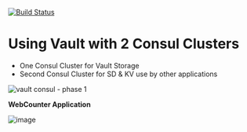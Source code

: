 [![Build Status](https://travis-ci.org/allthingsclowd/two_consul_clusters_one_vault.svg?branch=master)](https://travis-ci.org/allthingsclowd/two_consul_clusters_one_vault)

# Using Vault with 2 Consul Clusters

- One Consul Cluster for Vault Storage
- Second Consul Cluster for SD & KV use by other applications

![vault consul - phase 1](https://user-images.githubusercontent.com/9472095/47297619-7a535280-d60d-11e8-8804-e149170dd188.png)


__WebCounter Application__


![image](https://user-images.githubusercontent.com/9472095/46106049-92cb7b00-c1cf-11e8-9dcb-75533dd52955.png)








